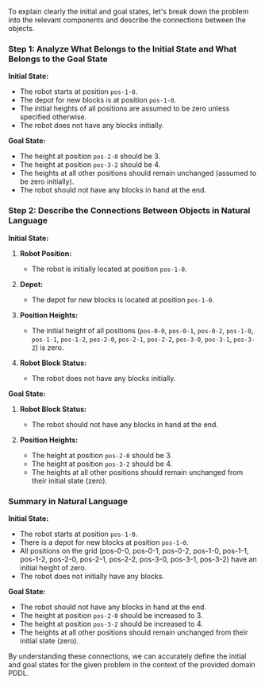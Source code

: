 To explain clearly the initial and goal states, let's break down the problem into the relevant components and describe the connections between the objects.

### Step 1: Analyze What Belongs to the Initial State and What Belongs to the Goal State

**Initial State:**
- The robot starts at position `pos-1-0`.
- The depot for new blocks is at position `pos-1-0`.
- The initial heights of all positions are assumed to be zero unless specified otherwise.
- The robot does not have any blocks initially.

**Goal State:**
- The height at position `pos-2-0` should be 3.
- The height at position `pos-3-2` should be 4.
- The heights at all other positions should remain unchanged (assumed to be zero initially).
- The robot should not have any blocks in hand at the end.

### Step 2: Describe the Connections Between Objects in Natural Language

**Initial State:**
1. **Robot Position:**
   - The robot is initially located at position `pos-1-0`.

2. **Depot:**
   - The depot for new blocks is located at position `pos-1-0`.

3. **Position Heights:**
   - The initial height of all positions (`pos-0-0`, `pos-0-1`, `pos-0-2`, `pos-1-0`, `pos-1-1`, `pos-1-2`, `pos-2-0`, `pos-2-1`, `pos-2-2`, `pos-3-0`, `pos-3-1`, `pos-3-2`) is zero.

4. **Robot Block Status:**
   - The robot does not have any blocks initially.

**Goal State:**
1. **Robot Block Status:**
   - The robot should not have any blocks in hand at the end.

2. **Position Heights:**
   - The height at position `pos-2-0` should be 3.
   - The height at position `pos-3-2` should be 4.
   - The heights at all other positions should remain unchanged from their initial state (zero).

### Summary in Natural Language

**Initial State:**
- The robot starts at position `pos-1-0`.
- There is a depot for new blocks at position `pos-1-0`.
- All positions on the grid (pos-0-0, pos-0-1, pos-0-2, pos-1-0, pos-1-1, pos-1-2, pos-2-0, pos-2-1, pos-2-2, pos-3-0, pos-3-1, pos-3-2) have an initial height of zero.
- The robot does not initially have any blocks.

**Goal State:**
- The robot should not have any blocks in hand at the end.
- The height at position `pos-2-0` should be increased to 3.
- The height at position `pos-3-2` should be increased to 4.
- The heights at all other positions should remain unchanged from their initial state (zero).

By understanding these connections, we can accurately define the initial and goal states for the given problem in the context of the provided domain PDDL.
